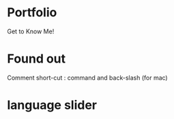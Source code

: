 # Portfolio
Get to Know Me!


# Found out
Comment short-cut : command and back-slash (for mac)

# language slider
